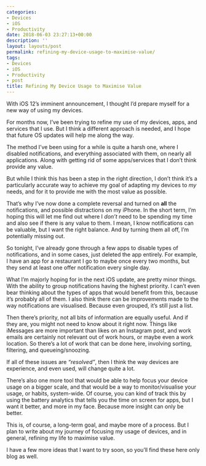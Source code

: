 ```yaml
---
categories:
- Devices
- iOS
- Productivity
date: 2018-06-03 23:27:13+00:00
description: ''
layout: layouts/post
permalink: refining-my-device-usage-to-maximise-value/
tags:
- Devices
- iOS
- Productivity
- post
title: Refining My Device Usage to Maximise Value
---
```


<p>With iOS 12’s imminent announcement, I thought I’d prepare myself for a new way of using my devices.</p>
<p>For months now, I’ve been trying to refine my use of my devices, apps, and services that I use. But I think a different approach is needed, and I hope that future OS updates will help me along the way.</p>
<p>The method I’ve been using for a while is quite a harsh one, where I disabled notifications, and everything associated with them, on nearly all applications. Along with getting rid of some apps/services that I don’t think provide any value.</p>
<p>But while I think this has been a step in the right direction, I don’t think it’s a particularly accurate way to achieve my goal of adapting my devices to <em>my</em> needs, and for it to provide me with the most value as possible.</p>
<p>That’s why I’ve now done a complete reversal and turned on <strong>all</strong> the notifications, and possible distractions on my iPhone. In the short term, I’m hoping this will let me find out where I <em>don’t</em> need to be spending my time and also see if there is any value to them. I mean, I know notifications can be valuable, but I want the right balance. And by turning them all off, I’m potentially missing out.</p>
<p>So tonight, I’ve already gone through a few apps to disable types of notifications, and in some cases, just deleted the app entirely. For example, I have an app for a restaurant I go to maybe once every two months, but they send at least one offer notification every single day.</p>
<p>What I’m majorly hoping for in the next iOS update, are pretty minor things. With the ability to group notifications having the highest priority. I can’t even bear thinking about the types of apps that would benefit from this, because it’s probably all of them. I also think there can be improvements made to the way notifications are visualised. Because even grouped, it’s still just a list.</p>
<p>Then there’s priority, not all bits of information are equally useful. And if they are, you might not need to know about it right now. Things like iMessages are more important than likes on an Instagram post, and work emails are certainly not relevant out of work hours, or maybe even a work location. So there’s a lot of work that can be done here, involving sorting, filtering, and queueing/snoozing.</p>
<p>If all of these issues are <em>“resolved”</em>, then I think the way devices are experience, and even used, will change quite a lot.</p>
<p>There’s also one more tool that would be able to help focus your device usage on a bigger scale, and that would be a way to monitor/visualise your usage, or habits, system-wide. Of course, you can kind of track this by using the battery analytics that tells you the time on screen for apps, but I want it better, and more in my face. Because more insight can only be better.</p>
<p>This is, of course, a long-term goal, and maybe more of a process. But I plan to write about my journey of focusing my usage of devices, and in general, refining my life to maximise value.</p>
<p>I have a few more ideas that I want to try soon, so you’ll find these here only blog as well.</p>